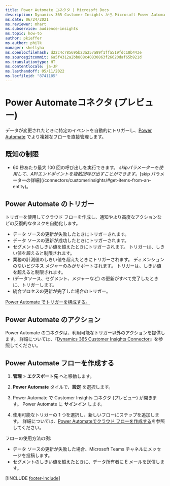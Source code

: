```yaml
---
title: Power Automate コネクタ | Microsoft Docs
description: Dynamics 365 Customer Insights から Microsoft Power Automate のフローを作成します。
ms.date: 06/24/2021
ms.reviewer: mhart
ms.subservice: audience-insights
ms.topic: how-to
author: pkieffer
ms.author: philk
manager: shellyha
ms.openlocfilehash: d22c4c785695b23a257a89f1ffa519fdc18b443e
ms.sourcegitcommit: 6a5f4312a2bb808c40830863f26620daf65b921d
ms.translationtype: HT
ms.contentlocale: ja-JP
ms.lasthandoff: 05/11/2022
ms.locfileid: "8741185"
---
```

# <a name="power-automate-connector-preview"></a>Power Automateコネクタ (プレビュー)

データが変更されたときに特定のイベントを自動的にトリガーし、[Power Automate](https://flow.microsoft.com/) でより複雑なフローを直接管理します。

## <a name="known-limitations"></a>既知の制限

- 60 秒あたり最大 100 回の呼び出しを実行できます。 $skip パラメーターを使用して、API エンドポイントを複数回呼び出すことができます。 [$skip パラメーターの詳細](/connectors/customerinsights/#get-items-from-an-entity)。

## <a name="power-automate-triggers"></a>Power Automate のトリガー

トリガーを使用してクラウド フローを作成し、通知やより高度なアクションなどの反復的なタスクを自動化します。

- データ ソースの更新が失敗したときにトリガーされます。
- データ ソースの更新が成功したときにトリガーされます。
- セグメントのしきい値を超えたときにトリガーされます。 トリガーは、しきい値を超えると制限されます。
- 業務の計測値のしきい値を超えたときにトリガーされます。 ディメンションのないビジネス メジャーのみがサポートされます。 トリガーは、しきい値を超えると制限されます。
- (データソース、セグメント、メジャーなど) の更新がすべて完了したときに、トリガーします。
- 統合プロセスの更新が完了した場合のトリガー。

[Power Automate でトリガーを構成する。](https://flow.microsoft.com/connectors/shared_customerinsights/dynamics-365-customer-insights-connector/)

## <a name="power-automate-actions"></a>Power Automate  のアクション

Power Automate のコネクタは、利用可能なトリガー以外のアクションを提供します。 詳細については、『[Dynamics 365 Customer Insights Connector](/connectors/customerinsights/)』を参照してください。

## <a name="create-a-power-automate-flow"></a>Power Automate フローを作成する

1. **管理** > **エクスポート先** へと移動します。

1. **Power Automate** タイルで、**設定** を選択します。

1. Power Automate で Customer Insights コネクタ (プレビュー) が開きます。 Power Automate に **サインイン** します。

1. 使用可能なトリガーの 1 つを選択し、新しいフローにステップを追加します。 詳細については、[Power Automateでクラウド フローを作成する](/power-automate/get-started-logic-flow)を参照してください。

フローの使用方法の例: 
- データ ソースの更新が失敗した場合、Microsoft Teams チャネルにメッセージを投稿します。 
- セグメントのしきい値を超えたときに、データ所有者に E メールを送信します。



[!INCLUDE [footer-include](includes/footer-banner.md)]

